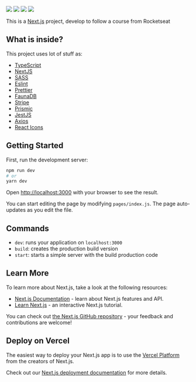 <div>
    <img src="https://img.shields.io/github/repo-size/igortuag/ignews">
    <img src="https://img.shields.io/github/last-commit/igortuag/ignews">
    <img src="https://img.shields.io/github/languages/count/igortuag/ignews">
    <img src="https://img.shields.io/github/languages/top/igortuag/ignews">
</div>

This is a [Next.js](https://nextjs.org/) project, develop to follow a course from Rocketseat

## What is inside?

This project uses lot of stuff as:

- [TypeScript](https://www.typescriptlang.org/)
- [NextJS](https://nextjs.org/)
- [SASS](https://sass-lang.com/)
- [Eslint](https://eslint.org/)
- [Prettier](https://prettier.io/)
- [FaunaDB](https://fauna.com/)
- [Stripe](https://stripe.com/)
- [Prismic](https://prismic.io/)
- [JestJS](https://jestjs.io/)
- [Axios](https://axios-http.com/)
- [React Icons](https://react-icons.github.io/react-icons/)

## Getting Started

First, run the development server:

```bash
npm run dev
# or
yarn dev
```

Open [http://localhost:3000](http://localhost:3000) with your browser to see the result.

You can start editing the page by modifying `pages/index.js`. The page auto-updates as you edit the file.

## Commands

- `dev`: runs your application on `localhost:3000`
- `build`: creates the production build version
- `start`: starts a simple server with the build production code

## Learn More

To learn more about Next.js, take a look at the following resources:

- [Next.js Documentation](https://nextjs.org/docs) - learn about Next.js features and API.
- [Learn Next.js](https://nextjs.org/learn) - an interactive Next.js tutorial.

You can check out [the Next.js GitHub repository](https://github.com/vercel/next.js/) - your feedback and contributions are welcome!

## Deploy on Vercel

The easiest way to deploy your Next.js app is to use the [Vercel Platform](https://vercel.com/import?utm_medium=default-template&filter=next.js&utm_source=create-next-app&utm_campaign=create-next-app-readme) from the creators of Next.js.

Check out our [Next.js deployment documentation](https://nextjs.org/docs/deployment) for more details.

